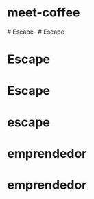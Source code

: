 # meet-coffee
#   E s c a p e -  
 # Escape
# Escape
# Escape
# escape
# emprendedor
# emprendedor
